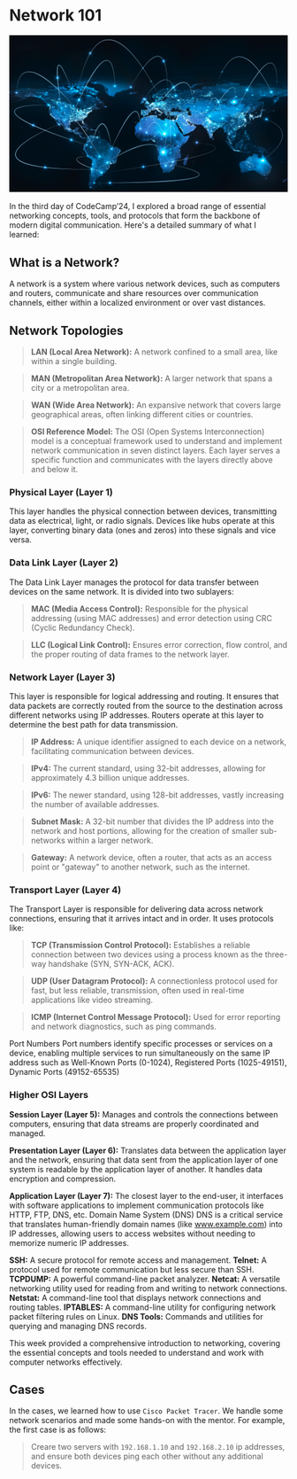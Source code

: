 # Network 101

![alt text](../screenshots/network.png)

In the third day of CodeCamp’24, I explored a broad range of essential networking concepts, tools, and protocols that form the backbone of modern digital communication. Here's a detailed summary of what I learned:

## What is a Network?
A network is a system where various network devices, such as computers and routers, communicate and share resources over communication channels, either within a localized environment or over vast distances.

## Network Topologies

> **LAN (Local Area Network):** A network confined to a small area, like within a single building.

> **MAN (Metropolitan Area Network):** A larger network that spans a city or a metropolitan area.

> **WAN (Wide Area Network):** An expansive network that covers large geographical areas, often linking different cities or countries.

> **OSI Reference Model:**
The OSI (Open Systems Interconnection) model is a conceptual framework used to understand and implement network communication in seven distinct layers. Each layer serves a specific function and communicates with the layers directly above and below it.

### Physical Layer (Layer 1)

This layer handles the physical connection between devices, transmitting data as electrical, light, or radio signals. Devices like hubs operate at this layer, converting binary data (ones and zeros) into these signals and vice versa.

### Data Link Layer (Layer 2)

The Data Link Layer manages the protocol for data transfer between devices on the same network. It is divided into two sublayers:

> **MAC (Media Access Control):** Responsible for the physical addressing (using MAC addresses) and error detection using CRC (Cyclic Redundancy Check).

> **LLC (Logical Link Control):** Ensures error correction, flow control, and the proper routing of data frames to the network layer.

### Network Layer (Layer 3)

This layer is responsible for logical addressing and routing. It ensures that data packets are correctly routed from the source to the destination across different networks using IP addresses. Routers operate at this layer to determine the best path for data transmission.

> **IP Address:** A unique identifier assigned to each device on a network, facilitating communication between devices.

> **IPv4:** The current standard, using 32-bit addresses, allowing for approximately 4.3 billion unique addresses.

> **IPv6:** The newer standard, using 128-bit addresses, vastly increasing the number of available addresses.

> **Subnet Mask:** A 32-bit number that divides the IP address into the network and host portions, allowing for the creation of smaller sub-networks within a larger network.

> **Gateway:** A network device, often a router, that acts as an access point or "gateway" to another network, such as the internet.

### Transport Layer (Layer 4)
The Transport Layer is responsible for delivering data across network connections, ensuring that it arrives intact and in order. It uses protocols like:

> **TCP (Transmission Control Protocol):** Establishes a reliable connection between two devices using a process known as the three-way handshake (SYN, SYN-ACK, ACK).

> **UDP (User Datagram Protocol):** A connectionless protocol used for fast, but less reliable, transmission, often used in real-time applications like video streaming.

> **ICMP (Internet Control Message Protocol):** Used for error reporting and network diagnostics, such as ping commands.

Port Numbers
Port numbers identify specific processes or services on a device, enabling multiple services to run simultaneously on the same IP address such as Well-Known Ports (0-1024), Registered Ports (1025-49151), Dynamic Ports (49152-65535)

### Higher OSI Layers
**Session Layer (Layer 5):** Manages and controls the connections between computers, ensuring that data streams are properly coordinated and managed.

**Presentation Layer (Layer 6):** Translates data between the application layer and the network, ensuring that data sent from the application layer of one system is readable by the application layer of another. It handles data encryption and compression.

**Application Layer (Layer 7):** The closest layer to the end-user, it interfaces with software applications to implement communication protocols like HTTP, FTP, DNS, etc.
Domain Name System (DNS)
DNS is a critical service that translates human-friendly domain names (like www.example.com) into IP addresses, allowing users to access websites without needing to memorize numeric IP addresses.

**SSH:** A secure protocol for remote access and management.
**Telnet:** A protocol used for remote communication but less secure than SSH.
**TCPDUMP:** A powerful command-line packet analyzer.
**Netcat:** A versatile networking utility used for reading from and writing to network connections.
**Netstat:** A command-line tool that displays network connections and routing tables.
**IPTABLES:** A command-line utility for configuring network packet filtering rules on Linux.
**DNS Tools:** Commands and utilities for querying and managing DNS records.

This week provided a comprehensive introduction to networking, covering the essential concepts and tools needed to understand and work with computer networks effectively.

## Cases

In the cases, we learned how to use `Cisco Packet Tracer`. We handle some network scenarios and made some hands-on with the mentor. For example, the first case is as follows:

> Creare two servers with `192.168.1.10` and `192.168.2.10` ip addresses, and ensure both devices ping each other without any additional devices.

